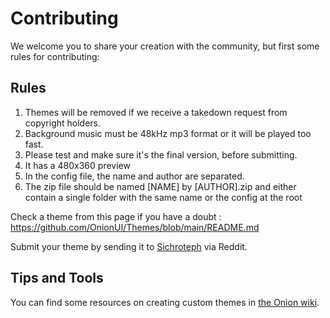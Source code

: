 # Contributing

We welcome you to share your creation with the community, but first some rules for contributing:

## Rules

1. Themes will be removed if we receive a takedown request from copyright holders.
2. Background music must be 48kHz mp3 format or it will be played too fast.  
3. Please test and make sure it's the final version, before submitting.
4. It has a 480x360 preview
5. In the config file, the name and author are separated. 
6. The zip file should be named [NAME] by [AUTHOR].zip and either contain a single folder with the same name or the config at the root

Check a theme from this page if you have a doubt :
https://github.com/OnionUI/Themes/blob/main/README.md

Submit your theme by sending it to [Sichroteph](https://www.reddit.com/user/sichroteph) via Reddit.

## Tips and Tools

You can find some resources on creating custom themes in [the Onion wiki](https://github.com/OnionUI/Onion/wiki/4.-Custom-Themes).
